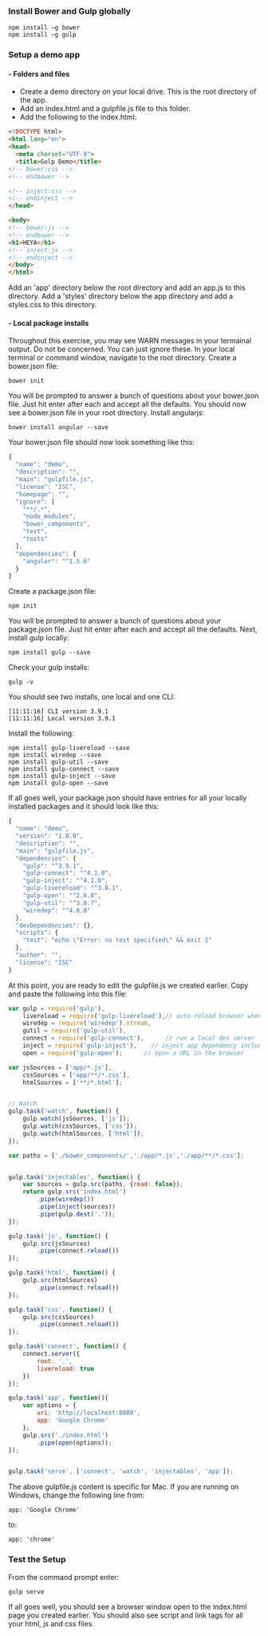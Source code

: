 
### Install Bower and Gulp globally
```
npm install –g bower
npm install –g gulp
```
### Setup a demo app

#### - Folders and files
* Create a demo directory on your local drive. This is the root directory of the app.
* Add an index.html and a gulpfile.js file to this folder.
* Add the following to the index.html:

~~~html
<!DOCTYPE html>
<html lang="en">
<head>
  <meta charset="UTF-8">
  <title>Gulp Demo</title>
<!-- bower:css -->
<!-- endbower -->

<!-- inject:css -->
<!-- endinject -->
</head>

<body>
<!-- bower:js -->
<!-- endbower -->
<h1>HEYA</h1>
<!-- inject:js -->
<!-- endinject -->
</body>
</html>
~~~

Add an 'app' directory below the root directory and add an app.js to this directory. Add a 'styles' directory below the app directory and add a styles.css to this directory.

#### - Local package installs

Throughout this exercise, you may see WARN messages in your termainal output. Do not be concerned. You can just ignore these. In your local terminal or command window, navigate to the root directory. Create a bower.json file:
```
bower init
```
You will be prompted to answer a bunch of questions about your bower.json file. Just hit enter after each and accept all the defaults. You should now see a bower.json file in your root directory.
Install angularjs:
```
bower install angular --save
```

Your bower.json file should now look something like this:
```javascript
{
  "name": "demo",
  "description": "",
  "main": "gulpfile.js",
  "license": "ISC",
  "homepage": "",
  "ignore": [
    "**/.*",
    "node_modules",
    "bower_components",
    "test",
    "tests"
  ],
  "dependencies": {
    "angular": "^1.5.6"
  }
}

```

Create a package.json file:
```
npm init
```
You will be prompted to answer a bunch of questions about your package.json file. Just hit enter after each and accept all the defaults. Next, install gulp locally:
```
npm install gulp --save
```
Check your gulp installs:
```
gulp -v
```
You should see two installs, one local and one CLI:
```
[11:11:16] CLI version 3.9.1
[11:11:16] Local version 3.9.1
```
Install the following:
```
npm install gulp-livereload --save
npm install wiredep --save
npm install gulp-util --save
npm install gulp-connect --save
npm install gulp-inject --save
npm install gulp-open --save
```
If all goes well, your package.json should have entries for all your locally installed packages and it should look like this:
```javascript
{
  "name": "demo",
  "version": "1.0.0",
  "description": "",
  "main": "gulpfile.js",
  "dependencies": {
    "gulp": "^3.9.1",
    "gulp-connect": "^4.1.0",
    "gulp-inject": "^4.1.0",
    "gulp-livereload": "^3.8.1",
    "gulp-open": "^2.0.0",
    "gulp-util": "^3.0.7",
    "wiredep": "^4.0.0"
  },
  "devDependencies": {},
  "scripts": {
    "test": "echo \"Error: no test specified\" && exit 1"
  },
  "author": "",
  "license": "ISC"
}

```
At this point, you are ready to edit the gulpfile.js we created earlier. Copy and paste the following into this file:

```javascript
var gulp = require('gulp'),
    livereload = require('gulp-livereload'),// auto-reload browser when files are changed
    wiredep = require('wiredep').stream,
    gutil = require('gulp-util'),
    connect = require('gulp-connect'),      // run a local dev server
    inject = require('gulp-inject'),    // inject app dependency includes on index.html
    open = require('gulp-open');      // open a URL in the browser

var jsSources = ['app/*.js'],
    cssSources = ['app/**/*.css'],
    htmlSources = ['**/*.html'];


// Watch
gulp.task('watch', function() {
    gulp.watch(jsSources, ['js']);
    gulp.watch(cssSources, ['css']);
    gulp.watch(htmlSources, ['html']);
});

var paths = ['./bower_components/','./app/*.js','./app/**/*.css'];


gulp.task('injectables', function() {
    var sources = gulp.src(paths, {read: false});
    return gulp.src('index.html')
        .pipe(wiredep())
        .pipe(inject(sources))
        .pipe(gulp.dest('.'));
});

gulp.task('js', function() {
    gulp.src(jsSources)
        .pipe(connect.reload())
});

gulp.task('html', function() {
    gulp.src(htmlSources)
        .pipe(connect.reload())
});

gulp.task('css', function() {
    gulp.src(cssSources)
        .pipe(connect.reload())
});

gulp.task('connect', function() {
    connect.server({
        root: '.',
        livereload: true
    })
});

gulp.task('app', function(){
    var options = {
        uri: 'http://localhost:8080',
        app: 'Google Chrome'
    };
    gulp.src('./index.html')
        .pipe(open(options));
});


gulp.task('serve', ['connect', 'watch', 'injectables', 'app']);
```
The above gulpfile.js content is specific for Mac. If you are running on Windows, change the following line from:
```
app: 'Google Chrome'
```
to:
```
app: 'chrome'
```
### Test the Setup

From the command prompt enter:
```
gulp serve
```
If all goes well, you should see a browser window open to the index.html page you created earlier. You should also see script and link tags for all your html, js and css files.
